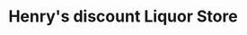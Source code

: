 ---
title: "Henry's discount Liquor Store"
url: /gateshead/henrys-discount-liquor-store/
shop: Spirituosen
---
